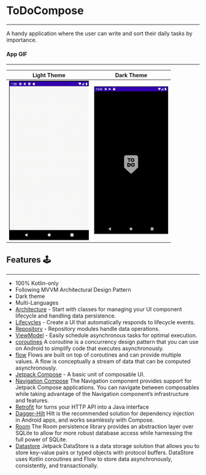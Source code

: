 # ToDoCompose
--------------
A handy application where the user can write and sort their daily tasks by importance.

####  App GIF
--------------

 | Light Theme | Dark Theme |
 |:-:|:-:|
 | ![Fist](https://raw.githubusercontent.com/kocerenes/ToDoCompose/master/gif/lightt.gif?token=GHSAT0AAAAAABYW6JEUTNVYMH4NKFYEWWEEYZ6YKXA) | ![3](https://raw.githubusercontent.com/kocerenes/ToDoCompose/master/gif/darkk.gif?token=GHSAT0AAAAAABYW6JEVL2K7JIKEEP3YQHMWYZ6YJ4A)


## Features 🕹
--------------
- 100% Kotlin-only
- Following MVVM Architectural Design Pattern
- Dark theme
- Multi-Languages
- [Architecture](https://developer.android.com/jetpack/compose/architecture) - Start with classes for managing your UI component lifecycle and handling data
  persistence.
- [Lifecycles](https://developer.android.com/jetpack/compose/lifecycle) - Create a UI that automatically responds to lifecycle events.
- [Repository](https://developer.android.com/jetpack/guide#fetch-data) - Repository modules handle data operations.
- [ViewModel](https://developer.android.com/jetpack/compose/state#viewmodel-state) - Easily schedule asynchronous tasks for optimal execution.
- [coroutines](https://developer.android.com/kotlin/coroutines#:~:text=A%20coroutine%20is%20a%20concurrency,established%20concepts%20from%20other%20languages.) A coroutine is a concurrency design pattern that you can use on Android to simplify code that executes asynchronously.
- [flow](https://developer.android.com/kotlin/flow) Flows are built on top of coroutines and can provide multiple values. A flow is conceptually a stream of data that can be computed asynchronously. 
- [Jetpack Compose](https://developer.android.com/jetpack/compose) - A basic unit of composable UI.
- [Navigation Compose]( https://developer.android.com/jetpack/compose/navigation) The Navigation component provides support for Jetpack Compose applications. You can navigate between composables while taking advantage of the Navigation component’s infrastructure and features.
- [Retrofit](https://square.github.io/retrofit/) for turns your HTTP API into a Java interface
- [Dagger-Hilt](https://developer.android.com/jetpack/compose/libraries#hilt) Hilt is the recommended solution for dependency injection in Android apps, and works seamlessly with Compose.
- [Room](https://developer.android.com/jetpack/androidx/releases/room) The Room persistence library provides an abstraction layer over SQLite to allow for more robust database access while harnessing the full power of SQLite.
- [Datastore](https://developer.android.com/topic/libraries/architecture/datastore) Jetpack DataStore is a data storage solution that allows you to store key-value pairs or typed objects with protocol buffers. DataStore uses Kotlin coroutines and Flow to store data asynchronously, consistently, and transactionally.
